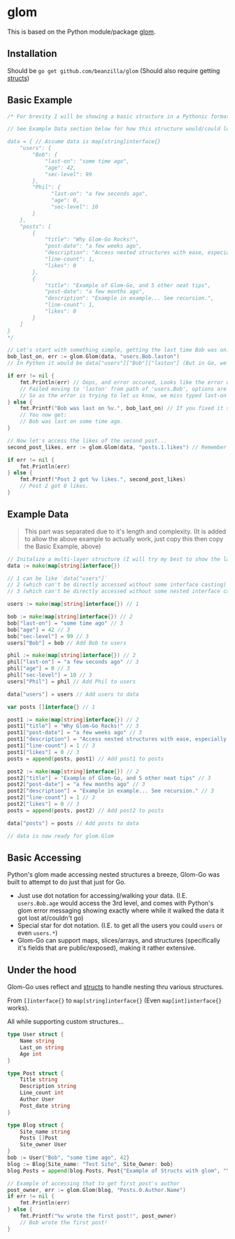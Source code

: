 # glom

This is based on the Python module/package [glom](https://pypi.org/project/glom/).

## Installation

Should be `go get github.com/beanzilla/glom` (Should also require getting [structs](https://pkg.go.dev/github.com/fatih/structs))

## Basic Example

```go
/* For brevity I will be showing a basic structure in a Pythonic format (Looks simular to JSON or HJSON)

// See Example Data section below for how this structure would/could look in Go.

data = { // Assume data is map[string]interface{}
    "users": {
    	"Bob": {
        	"last-on": "some time ago",
        	"age": 42,
        	"sec-level": 99
    	},
    	"Phil": {
	          "last-on": "a few seconds ago",
    	      "age": 0,
        	  "sec-level": 10
      	}
    },
    "posts": [
        {
            "title": "Why Glom-Go Rocks!",
            "post-date": "a few weeks ago",
            "description": "Access nested structures with ease, especially mixed types like map, slice/array, and interface.",
            "line-count": 1,
            "likes": 0
        },
        {
            "title": "Example of Glom-Go, and 5 other neat tips",
            "post-date": "a few months ago",
            "description": "Example in example... See recursion.",
            "line-count": 1,
            "likes": 0
        }
    ]
}
*/

// Let's start with something simple, getting the last time Bob was on...
bob_last_on, err := glom.Glom(data, "users.Bob.laston")
// In Python it would be data["users"]["Bob"]["laston"] (But in Go, we can't do that, due to our base type of data... interface)

if err != nil {
    fmt.Println(err) // Oops, and error occured, Looks like the error would be something like...
    // Failed moving to 'laston' from path of 'users.Bob', options are 'last-on', 'age', 'sec-level' (3)
    // So as the error is trying to let us know, we miss typed last-on with laston.
} else {
    fmt.Printf("Bob was last on %v.", bob_last_on) // If you fixed it so the string passed to glom.Glom was "users.Bob.last-on"
    // You now get:
    // Bob was last on some time ago.
}

// Now let's access the likes of the second post...
second_post_likes, err := glom.Glom(data, "posts.1.likes") // Remember slices/arrays start at 0, so the index of 1 will give us the second.

if err != nil {
    fmt.Println(err)
} else {
    fmt.Printf("Post 2 got %v likes.", second_post_likes)
    // Post 2 got 0 likes.
}
```



## Example Data

> This part was separated due to it's length and complexity. (It is added to allow the above example to actually work, just copy this then copy the Basic Example, above)

```go
// Initalize a multi-layer structure (I will try my best to show the layers deep, where 1 is directly accessable)
data := make(map[string]interface{})

// 1 can be like `data["users"]`
// 2 (which can't be directly accessed without some interface casting) can be `data["users"]["Bob"]`
// 3 (which can't be directly accessed without some nested interface casting) can be `data["users"]["Bob"]["sec-level"]`

users := make(map[string]interface{}) // 1

bob := make(map[string]interface{}) // 2
bob["last-on"] = "some time ago" // 3
bob["age"] = 42 // 3
bob["sec-level"] = 99 // 3
users["Bob"] = bob // Add Bob to users

phil := make(map[string]interface{}) // 2
phil["last-on"] = "a few seconds ago" // 3
phil["age"] = 0 // 3
phil["sec-level"] = 10 // 3
users["Phil"] = phil // Add Phil to users

data["users"] = users // Add users to data

var posts []interface{} // 1

post1 := make(map[string]interface{}) // 2
post1["title"] = "Why Glom-Go Rocks!" // 3
post1["post-date"] = "a few weeks ago" // 3
post1["description"] = "Access nested structures with ease, especially mixed types like map, slice/array, and interface." // 3
post1["line-count"] = 1 // 3
post1["likes"] = 0 // 3
posts = append(posts, post1) // Add post1 to posts

post2 := make(map[string]interface{}) // 2
post2["title"] = "Example of Glom-Go, and 5 other neat tips" // 3
post2["post-date"] = "a few months ago" // 3
post2["description"] = "Example in example... See recursion." // 3
post2["line-count"] = 1 // 3
post2["likes"] = 0 // 3
posts = append(posts, post2) // Add post2 to posts

data["posts"] = posts // Add posts to data

// data is now ready for glom.Glom

```

## Basic Accessing

Python's glom made accessing nested structures a breeze, Glom-Go was built to attempt to do just that just for Go.

* Just use dot notation for accessing/walking your data. (I.E. `users.Bob.age` would access the 3rd level, and comes with Python's glom error messaging showing exactly where while it walked the data it got lost at/couldn't go)
* Special star for dot notation. (I.E. to get all the users you could `users` or even `users.*`)
* Glom-Go can support maps, slices/arrays, and structures (specifically it's fields that are public/exposed), making it rather extensive.

## Under the hood

Glom-Go uses reflect and [structs](https://pkg.go.dev/github.com/fatih/structs) to handle nesting thru various structures.

From `[]interface{}` to `map[string]interface{}` (Even `map[int]interface{}` works).

All while supporting custom structures...

```go
type User struct {
    Name string
    Last_on string
    Age int
}

type Post struct {
    Title string
    Description string
    Line_count int
    Author User
    Post_date string
}

type Blog struct {
    Site_name string
    Posts []Post
    Site_owner User
}
bob := User{"Bob", "some time ago", 42}
blog := Blog{Site_name: "Test Site", Site_Owner: bob}
blog.Posts = append(blog.Posts, Post{"Example of Structs with glom", "Yet another example of Glom-Go", 1, bob, "a few seconds ago"})

// Example of accessing that to get first post's author
post_owner, err := glom.Glom(blog, "Posts.0.Author.Name")
if err != nil {
    fmt.Println(err)
} else {
    fmt.Printf("%v wrote the first post!", post_owner)
    // Bob wrote the first post!
}
```

